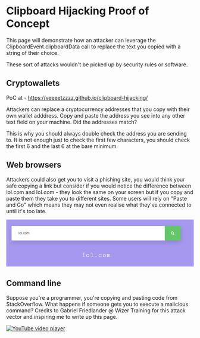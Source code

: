 # Clipboard Hijacking Proof of Concept

This page will demonstrate how an attacker can leverage the ClipboardEvent.clipboardData call to replace the text you copied with a string of their choice.

These sort of attacks wouldn't be picked up by security rules or software.

## Cryptowallets

PoC at - https://veeeetzzzz.github.io/clipboard-hijacking/

Attackers can replace a cryptocurrency addresses that you copy with their own wallet adddress. Copy and paste the address you see into any other text field on your machine. Did the addresses match?

This is why you should always double check the address you are sending to. It is not enough just to check the first few characters, you should check the first 6 and the last 6 at the bare minimum.

## Web browsers

Attackers could also get you to visit a phishing site, you would think your safe copying a link but consider if you would notice the difference between lol.com and IoI.com - they look the same on your screen but if you copy and paste them they take you to different sites. Some users will rely on "Paste and Go" which means they may not even realise what they've connected to until it's too late.

![Image showing the difference between I or L](https://raw.githubusercontent.com/Veeeetzzzz/clipboard-hijacking/main/I%20or%20i.PNG)

## Command line

Suppose you're a programmer, you're copying and pasting code from StackOverflow. What happens if someone gets you to execute a malicious command? Credits to Gabriel Friedlander @ Wizer Training for this attack vector and inspiring me to write up this page.

[![YouTube video player](https://img.youtube.com/vi/LFXZqQL4vTY/0.jpg)](https://www.youtube.com/embed/LFXZqQL4vTY)

